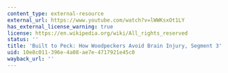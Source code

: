 ```yaml
---
content_type: external-resource
external_url: https://www.youtube.com/watch?v=lWWKsxOt1LY
has_external_license_warning: true
license: https://en.wikipedia.org/wiki/All_rights_reserved
status: ''
title: 'Built to Peck: How Woodpeckers Avoid Brain Injury, Segment 3'
uid: 10e8c011-396e-4a08-ae7e-4717921e45c0
wayback_url: ''
---
```

